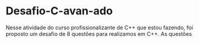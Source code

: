 # Desafio-C-avan-ado
Nesse atividade do curso profissionalizante de C++ que estou fazendo, foi proposto um desafio de 8 questões para realizamos  em C++. As questões
